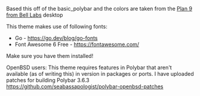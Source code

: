 Based this off of the basic_polybar and the colors are taken from the [Plan 9 from Bell Labs](https://en.wikipedia.org/wiki/Plan_9_from_Bell_Labs) desktop

This theme makes use of following fonts:
* Go - https://go.dev/blog/go-fonts
* Font Awesome 6 Free - https://fontawesome.com/

Make sure you have them installed!

OpenBSD users: This theme requires features in Polybar that aren't available (as of writing this) in version in packages or ports. I have uploaded patches for building Polybar 3.6.3 https://github.com/seabassapologist/polybar-openbsd-patches
